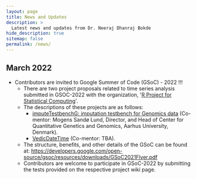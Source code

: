 ```yaml
---
layout: page
title: News and Updates
description: >
  Latest news and updates from Dr. Neeraj Dhanraj Bokde
hide_description: true
sitemap: false
permalink: /news/
---
```


## March 2022

* Contributors are invited to Google Summer of Code (GSoC) - 2022 !!!
  * There are two project proposals related to time series analysis submitted in GSOC-2022 with the organization, '[R Project for Statistical Computing](https://github.com/rstats-gsoc/gsoc2022/wiki)'.
  * The descriptions of these projects are as follows:
     * [imputeTestbenchG: imputation testbench for Genomics data](https://github.com/rstats-gsoc/gsoc2022/wiki/imputeTestbenchG%3A-imputation-testbench-for-Genomics-data) (Co-mentor: Mogens Sandø Lund, Director, and Head of Center for Quantitative Genetics and Genomics, Aarhus University, Denmark).
     * [VedicDateTime](https://github.com/rstats-gsoc/gsoc2022/wiki/VedicDateTime) (Co-mentor: TBA).
  * The structure, benefits, and other details of the GSoC can be found at: https://developers.google.com/open-source/gsoc/resources/downloads/GSoC2021Flyer.pdf
  * Contributors are welcome to participate in GSoC-2022 by submitting the tests provided on the respective project wiki page. 
